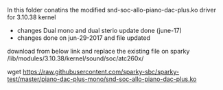 In this folder conatins the modified snd-soc-allo-piano-dac-plus.ko driver for 3.10.38 kernel

 - changes Dual mono and dual sterio update done (june-17)
 - changes done on jun-29-2017 and file updated

download from below link and replace the existing file on sparky /lib/modules/3.10.38/kernel/sound/soc/atc260x/	

wget https://raw.githubusercontent.com/sparky-sbc/sparky-test/master/piano-dac-plus-mono/snd-soc-allo-piano-dac-plus.ko

